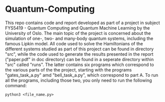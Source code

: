 # Quantum-Computing
This repo contains code and report developed as part of a project in subject FYS5419 - Quantum Computing and Quantum Machine Learning by the University of Oslo. The main topic of the 
project is concerned about the simulation of one-, two- and many-body quantum systems, including the famous Lipkin model. All code used to solve the Hamiltonians of the different systems 
studied as part of this project can be found in directory "src", while the code used to generate the results presented in the report ("paper.pdf" in doc directory) can be found in a seperate 
directory within "src" called "runs". The latter contains six programs which correspond to the various parts of the the project, starting with the programs "gates_task_a.py" amd "bell_task_a.py", 
which correspond to part A. To run all the programs, including those two, you only need to run the following command: 

```
python3 <file_name.py>
